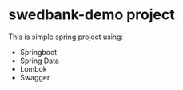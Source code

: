 # swedbank-demo project 

This is simple spring project using:

* Springboot 
* Spring Data
* Lombok 
* Swagger
